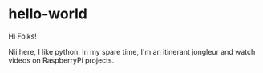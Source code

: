 # hello-world

Hi Folks!

Nii here, I like python.
In my spare time, I'm an itinerant jongleur and watch videos on RaspberryPi projects.
